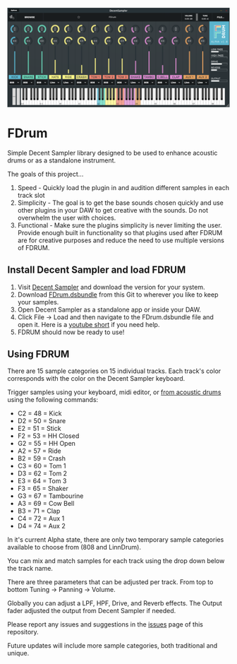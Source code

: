 ![Alphav1.0](https://github.com/TheFancyWolf/assets/blob/main/screenshot_Alpha_v1.0.png)
# FDrum
Simple Decent Sampler library designed to be used to enhance acoustic drums or as a standalone instrument.

The goals of this project...
1. Speed - Quickly load the plugin in and audition different samples in each track slot
2. Simplicity - The goal is to get the base sounds chosen quickly and use other plugins in your DAW to get creative with the sounds. Do not overwhelm the user with choices.
3. Functional - Make sure the plugins simplicity is never limiting the user. Provide enough built in functionality so that plugins used after FDRUM are for creative purposes and reduce the need to use multiple versions of FDRUM.

## Install Decent Sampler and load FDRUM
1. Visit [Decent Sampler](https://www.decentsamples.com/product/decent-sampler-plugin/) and download the version for your system.
2. Download [FDrum.dsbundle](https://github.com/TheFancyWolf/FDrum/archive/refs/heads/main.zip) from this Git to wherever you like to keep your samples.
3. Open Decent Sampler as a standalone app or inside your DAW.
4. Click File -> Load and then navigate to the FDrum.dsbundle file and open it. Here is a [youtube short](https://www.youtube.com/shorts/yq4DZizEifY) if you need help.
5. FDRUM should now be ready to use!

## Using FDRUM
There are 15 sample categories on 15 individual tracks. Each track's color corresponds with the color on the Decent Sampler keyboard. 

Trigger samples using your keyboard, midi editor, or [from acoustic drums](https://www.youtube.com/watch?v=PTNy4SYRNbo&pp=ygUkdHJpZ2dlciBtaWRpIGZyb20gZHJ1bXMgcmVhcGVyIG1hbmlh) using the following commands:

* C2 = 48 = Kick
* D2 = 50 = Snare
* E2 = 51 = Stick
* F2 = 53 = HH Closed
* G2 = 55 = HH Open
* A2 = 57 = Ride
* B2 = 59 = Crash
* C3 = 60 = Tom 1
* D3 = 62 = Tom 2
* E3 = 64 = Tom 3
* F3 = 65 = Shaker
* G3 = 67 = Tambourine
* A3 = 69 = Cow Bell
* B3 = 71 = Clap
* C4 = 72 = Aux 1
* D4 = 74 = Aux 2

In it's current Alpha state, there are only two temporary sample categories available to choose from (808 and LinnDrum).

You can mix and match samples for each track using the drop down below the track name. 

There are three parameters that can be adjusted per track. From top to bottom Tuning -> Panning -> Volume.

Globally you can adjust a LPF, HPF, Drive, and Reverb effects. The Output fader adjusted the output from Decent Sampler if needed.

Please report any issues and suggestions in the [issues](https://github.com/TheFancyWolf/FDrum/issues) page of this repository.

Future updates will include more sample categories, both traditional and unique.
